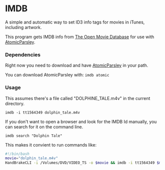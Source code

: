 # IMDB

A simple and automatic way to set ID3 info tags for movies in iTunes, including artwork.

This program gets IMDB info from [The Open Movie Database](http://www.omdbapi.com/) for use with [AtomicParsley](http://atomicparsley.sourceforge.net/).

### Dependencies

Right now you need to download and have [AtomicParsley](http://atomicparsley.sourceforge.net/) in your path.

You can download AtomicParsley with: `imdb atomic`

### Usage

This assumes there's a file called "DOLPHINE_TALE.m4v" in the current directory.

`imdb -i tt1564349 dolphin_tale.m4v`

If you don't want to open a browser and look for the IMDB Id manually, you can search for it on the command line.

`imdb search "Dolphin Tale"`

This makes it convient to run commands like:

```bash
#!/bin/bash
movie="dolphin_tale.m4v"
HandBrakeCLI -i /Volumes/DVD/VIDEO_TS -o $movie && imdb -i tt1564349 $movie
```

